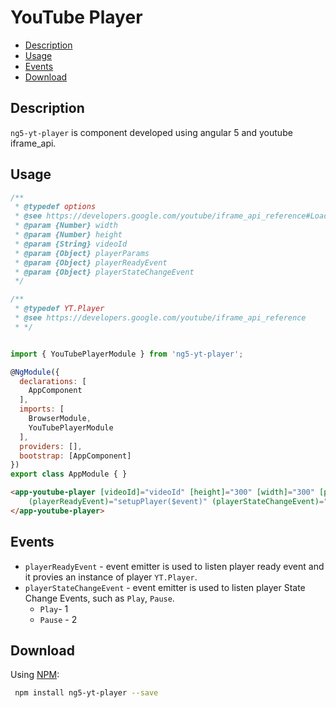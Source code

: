 # YouTube Player

* [Description](#Description)
* [Usage](#usage)
* [Events](#Events)
* [Download](#download)

## Description
`ng5-yt-player` is component developed using angular 5 and youtube iframe_api. 

## Usage

```js
/**
 * @typedef options
 * @see https://developers.google.com/youtube/iframe_api_reference#Loading_a_Video_Player
 * @param {Number} width
 * @param {Number} height
 * @param {String} videoId
 * @param {Object} playerParams
 * @param {Object} playerReadyEvent
 * @param {Object} playerStateChangeEvent
 */

/**
 * @typedef YT.Player
 * @see https://developers.google.com/youtube/iframe_api_reference
 * */


import { YouTubePlayerModule } from 'ng5-yt-player';

@NgModule({
  declarations: [
    AppComponent
  ],
  imports: [
    BrowserModule,
    YouTubePlayerModule
  ],
  providers: [],
  bootstrap: [AppComponent]
})
export class AppModule { }

```

```HTML
<app-youtube-player [videoId]="videoId" [height]="300" [width]="300" [playerParams]="{}" 
    (playerReadyEvent)="setupPlayer($event)" (playerStateChangeEvent)="playerStateChange($event)">
</app-youtube-player>

```
## Events
* `playerReadyEvent` - event emitter is used to listen player ready event and it provies an instance of player  `YT.Player`.
* `playerStateChangeEvent` - event emitter is used to listen player State Change Events, such as `Play`, `Pause`.
  * `Play`- 1
  * `Pause` - 2

## Download

Using [NPM](https://www.npmjs.org/):

```sh
 npm install ng5-yt-player --save
```
